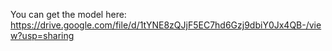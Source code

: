 You can get the model here:
https://drive.google.com/file/d/1tYNE8zQJjF5EC7hd6Gzj9dbiY0Jx4QB-/view?usp=sharing